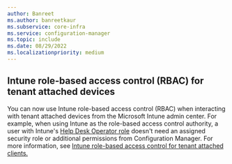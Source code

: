 ```yaml
---
author: Banreet
ms.author: banreetkaur
ms.subservice: core-infra
ms.service: configuration-manager
ms.topic: include
ms.date: 08/29/2022
ms.localizationpriority: medium
---
```


## <a name="bkmk_enable-intune"></a> Intune role-based access control (RBAC) for tenant attached devices

<!--8126836-->

You can now use Intune role-based access control (RBAC) when interacting with tenant attached devices from the Microsoft Intune admin center. 
For example, when using Intune as the role-based access control authority, a user with Intune's [Help Desk Operator role](../../../../../../intune-service/fundamentals/role-based-access-control.md#built-in-roles) doesn't need an assigned security role or additional permissions from Configuration Manager.
For more information, see [Intune role-based access control for tenant attached clients.](../../../../../cloud-attach/use-intune-rbac.md)
